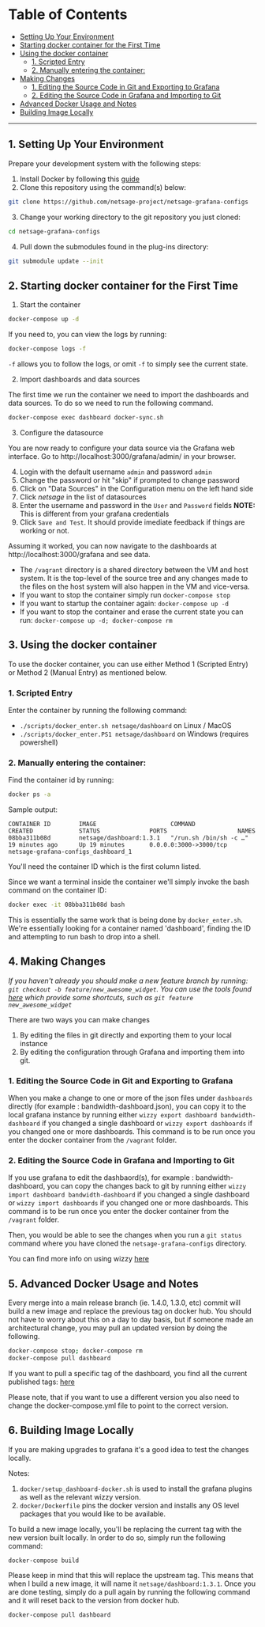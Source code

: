 # Table of Contents

- [Setting Up Your Environment](#1-setting-up-your-environment)
- [Starting docker container for the First Time](#2-starting-docker-container-for-the-first-time)
- [Using the docker container](#3-using-the-docker-container)
    - [1. Scripted Entry](#1-scripted-entry)
    - [2. Manually entering the container:](#2-manually-entering-the-container)
- [Making Changes](#4-making-changes)
    - [1. Editing the Source Code in Git and Exporting to Grafana](#1-editing-the-source-code-in-git-and-exporting-to-grafana)
    - [2. Editing the Source Code in Grafana and Importing to Git](#2-editing-the-source-code-in-grafana-and-importing-to-git)
- [Advanced Docker Usage and Notes](#5-advanced-docker-usage-and-notes)
- [Building Image Locally](#6-building-image-locally)

---

## 1. Setting Up Your Environment 

Prepare your development system with the following steps:

1. Install Docker by following this [guide](https://docs.docker.com/install/)
2. Clone this repository using the command(s) below:

```sh
git clone https://github.com/netsage-project/netsage-grafana-configs
```

3. Change your working directory to the git repository you just cloned:

```sh
cd netsage-grafana-configs
```

4. Pull down the submodules found in the plug-ins directory:

```sh
git submodule update --init
```

## 2. Starting docker container for the First Time

1. Start the container

```sh
docker-compose up -d 
```

If you need to, you can view the logs by running:

```sh
docker-compose logs -f 
```

`-f` allows you to follow the logs, or omit `-f` to simply see the current state.

2. Import dashboards and data sources

The first time we run the container we need to import the dashboards and data sources. To do so we need to run the following command.

```sh
docker-compose exec dashboard docker-sync.sh
```

3. Configure the datasource

You are now ready to configure your data source via the Grafana web interface. Go to http://localhost:3000/grafana/admin/ in your browser.

4. Login with the default username `admin` and password `admin`
5. Change the password or hit "skip" if prompted to change password
6. Click on "Data Sources" in the Configuration menu on the left hand side
7. Click *netsage* in the list of datasources
8. Enter the username and password in the `User` and `Password` fields **NOTE:** This is different from your grafana credentials
9. Click `Save and Test`. It should provide imediate feedback if things are working or not.

Assuming it worked, you can now navigate to the dashboards at http://localhost:3000/grafana and see data.

* The `/vagrant` directory is a shared directory between the VM and host system. It is the top-level of the source tree and any changes made to the files on the host system will also happen in the VM and vice-versa. 
* If you want to stop the container simply run `docker-compose stop`
* If you want to startup the container again: `docker-compose up -d `
* If you want to stop the container and erase the current state you can run: `docker-compose up -d; docker-compose rm `

## 3. Using the docker container 

To use the docker container, you can use either Method 1 (Scripted Entry) or Method 2 (Manual Entry) as mentioned below.

### 1. Scripted Entry 

Enter the container by running the following command:
- `./scripts/docker_enter.sh netsage/dashboard` on Linux / MacOS
- `./scripts/docker_enter.PS1 netsage/dashboard` on Windows (requires powershell)

### 2. Manually entering the container:

Find the container id by running:

```sh
docker ps -a 
```

Sample output:

```
CONTAINER ID        IMAGE                     COMMAND                  CREATED             STATUS              PORTS                    NAMES
08bba311b08d        netsage/dashboard:1.3.1   "/run.sh /bin/sh -c …"   19 minutes ago      Up 19 minutes       0.0.0.0:3000->3000/tcp   netsage-grafana-configs_dashboard_1
```

You'll need the container ID which is the first column listed.

Since we want a terminal inside the container we'll simply invoke the bash command on the container ID:

```sh
docker exec -it 08bba311b08d bash
```

This is essentially the same work that is being done by `docker_enter.sh`.  We're essentially looking for a container named 'dashboard', finding the ID and attempting to run bash to drop into a shell.

## 4. Making Changes

*If you haven't already you should make a new feature branch by running: `git checkout -b feature/new_awesome_widget`. You can use the tools found [here](https://github.com/tj/git-extras/blob/master/Commands.md#git-featurerefactorbugchore) which provide some shortcuts, such as `git feature new_awesome_widget`*

There are two ways you can make changes

1. By editing the files in git directly and exporting them to your local instance
2. By editing the configuration through Grafana and importing them into git.

### 1. Editing the Source Code in Git and Exporting to Grafana

When you make a change to one or more of the json files under `dashboards` directly (for example : bandwidth-dashboard.json), you can copy it to the local grafana instance by running either `wizzy export dashboard bandwidth-dashboard` if you changed a single dashboard or `wizzy export dashboards` if you changed one or more dashboards. This command is to be run once you enter the docker container from the `/vagrant` folder.

### 2. Editing the Source Code in Grafana and Importing to Git 

If you use grafana to edit the dashbaord(s), for example : bandwidth-dashboard, you can copy the changes back to git by running either `wizzy import dashboard bandwidth-dashboard` if you changed a single dashboard or `wizzy import dashboards` if you changed one or more dashboards. This command is to be run once you enter the docker container from the `/vagrant` folder.

Then, you would be able to see the changes when you run a `git status` command where you have cloned the `netsage-grafana-configs` directory.

You can find more info on using wizzy [here](04_WIZZY.md)

## 5. Advanced Docker Usage and Notes

Every merge into a main release branch (ie. 1.4.0, 1.3.0, etc) commit will build a new image and replace the previous tag on docker hub. You should not have to worry about this on a day to day basis, but if someone made an architectural change, you may pull an updated version by doing the following.

```sh
docker-compose stop; docker-compose rm 
docker-compose pull dashboard
```

If you want to pull a specific tag of the dashboard, you find all the current published tags: [here](https://hub.docker.com/r/netsage/dashboard/tags)

Please note, that if you want to use a different version you also need to change the docker-compose.yml file to point to the correct version.

## 6. Building Image Locally

If you are making upgrades to grafana it's a good idea to test the changes locally.

Notes:

1. `docker/setup_dashboard-docker.sh` is used to install the grafana plugins as well as the relevant wizzy version.
2. `docker/Dockerfile` pins the docker version and installs any OS level packages that you would like to be available.

To build a new image locally, you'll be replacing the current tag with the new version built locally. In order to do so, simply run the following command:

```
docker-compose build
```

Please keep in mind that this will replace the upstream tag. This means that when I build a new image, it will name it `netsage/dashboard:1.3.1`. Once you are done testing, simply do a pull again by running the following command and it will reset back to the version from docker hub. 

```sh
docker-compose pull dashboard
```
